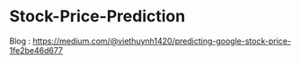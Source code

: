 # Stock-Price-Prediction
Blog : https://medium.com/@viethuynh1420/predicting-google-stock-price-1fe2be46d677
